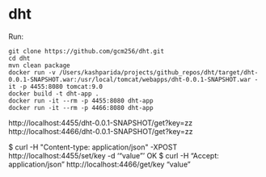 # dht

Run:

```
git clone https://github.com/gcm256/dht.git
cd dht
mvn clean package
docker run -v /Users/kashparida/projects/github_repos/dht/target/dht-0.0.1-SNAPSHOT.war:/usr/local/tomcat/webapps/dht-0.0.1-SNAPSHOT.war -it -p 4455:8080 tomcat:9.0
docker build -t dht-app .
docker run -it --rm -p 4455:8080 dht-app
docker run -it --rm -p 4466:8080 dht-app
```

http://localhost:4455/dht-0.0.1-SNAPSHOT/get?key=zz
http://localhost:4466/dht-0.0.1-SNAPSHOT/get?key=zz

$ curl -H "Content-type: application/json" -XPOST http://localhost:4455/set/key -d ‘“value”’
OK
$ curl -H “Accept: application/json” http://localhost:4466/get/key
“value”
